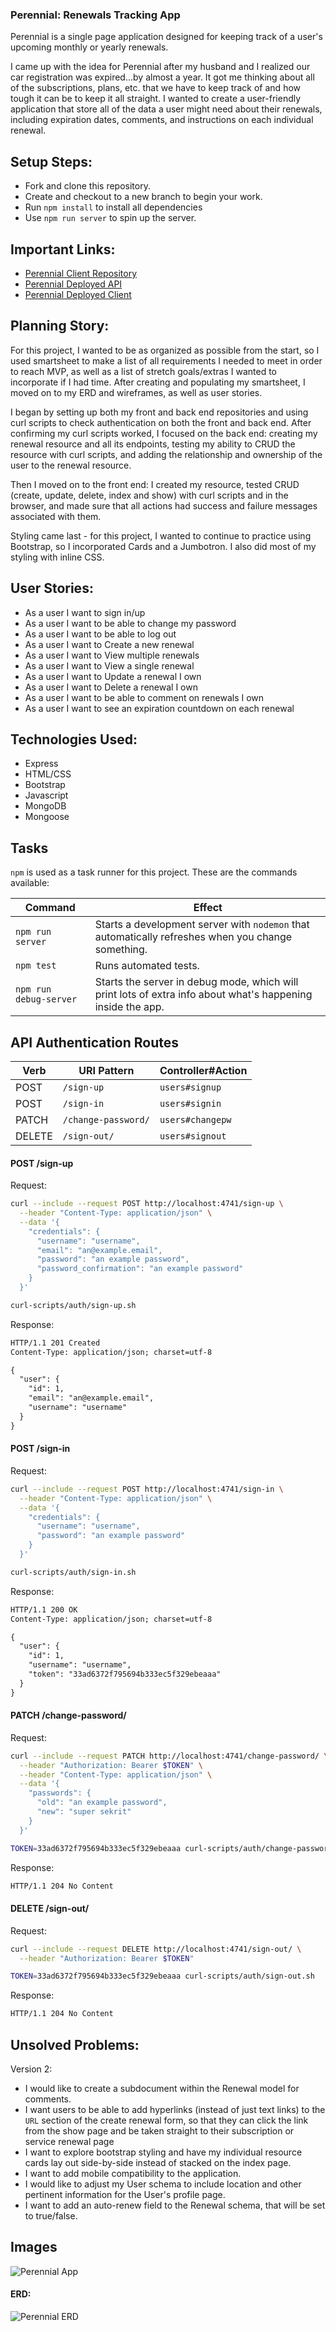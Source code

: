 ### Perennial: Renewals Tracking App

Perennial is a single page application designed for keeping track of a user's upcoming monthly or yearly renewals.

I came up with the idea for Perennial after my husband and I realized our car registration was expired...by almost a year. It got me thinking about all of the subscriptions, plans, etc. that we have to keep track of and how tough it can be to keep it all straight. I wanted to create a user-friendly application that store all of the data a user might need about their renewals, including expiration dates, comments, and instructions on each individual renewal.

## Setup Steps:

- Fork and clone this repository.
- Create and checkout to a new branch to begin your work.
- Run `npm install` to install all dependencies
- Use `npm run server` to spin up the server.

## Important Links:
- [Perennial Client Repository](https://github.com/MelNesbitt12/Perennial-client)
- [Perennial Deployed API](https://murmuring-sands-59392.herokuapp.com/)
- [Perennial Deployed Client](https://melnesbitt12.github.io/Perennial-client)

## Planning Story:
For this project, I wanted to be as organized as possible from the start, so I used smartsheet to make a list of all requirements I needed to meet in order to reach MVP, as well as a list of stretch goals/extras I wanted to incorporate if I had time. After creating and populating my smartsheet, I moved on to my ERD and wireframes, as well as user stories.

I began by setting up both my front and back end repositories and using curl scripts to check authentication on both the front and back end. After confirming my curl scripts worked, I focused on the back end: creating my renewal resource and all its endpoints, testing my ability to CRUD the resource with curl scripts, and adding the relationship and ownership of the user to the renewal resource.

Then I moved on to the front end: I created my resource, tested CRUD (create, update, delete, index and show) with curl scripts and in the browser, and made sure that all actions had success and failure messages associated with them.

Styling came last - for this project, I wanted to continue to practice using Bootstrap, so I incorporated Cards and a Jumbotron. I also did most of my styling with inline CSS.

## User Stories:
- As a user I want to sign in/up
- As a user I want to be able to change my password
- As a user I want to be able to log out
- As a user I want to Create a new renewal
- As a user I want to View multiple renewals
- As a user I want to View a single renewal
- As a user I want to Update a renewal I own
- As a user I want to Delete a renewal I own
- As a user I want to be able to comment on renewals I own
- As a user I want to see an expiration countdown on each renewal

## Technologies Used:
- Express
- HTML/CSS
- Bootstrap
- Javascript
- MongoDB
- Mongoose

## Tasks

`npm` is used as a task runner for this project. These are the commands available:

| Command                | Effect                                                                                                      |
|------------------------|-------------------------------------------------------------------------------------------------------------|
| `npm run server`       | Starts a development server with `nodemon` that automatically refreshes when you change something.                                                                                         |
| `npm test`             | Runs automated tests.                                                                                       |
| `npm run debug-server` | Starts the server in debug mode, which will print lots of extra info about what's happening inside the app. |

## API Authentication Routes


| Verb   | URI Pattern            | Controller#Action |
|--------|------------------------|-------------------|
| POST   | `/sign-up`             | `users#signup`    |
| POST   | `/sign-in`             | `users#signin`    |
| PATCH  | `/change-password/` | `users#changepw`  |
| DELETE | `/sign-out/`        | `users#signout`   |

#### POST /sign-up

Request:

```sh
curl --include --request POST http://localhost:4741/sign-up \
  --header "Content-Type: application/json" \
  --data '{
    "credentials": {
      "username": "username",
      "email": "an@example.email",
      "password": "an example password",
      "password_confirmation": "an example password"
    }
  }'
```

```sh
curl-scripts/auth/sign-up.sh
```

Response:

```md
HTTP/1.1 201 Created
Content-Type: application/json; charset=utf-8

{
  "user": {
    "id": 1,
    "email": "an@example.email",
    "username": "username"
  }
}
```

#### POST /sign-in

Request:

```sh
curl --include --request POST http://localhost:4741/sign-in \
  --header "Content-Type: application/json" \
  --data '{
    "credentials": {
      "username": "username",
      "password": "an example password"
    }
  }'
```

```sh
curl-scripts/auth/sign-in.sh
```

Response:

```md
HTTP/1.1 200 OK
Content-Type: application/json; charset=utf-8

{
  "user": {
    "id": 1,
    "username": "username",
    "token": "33ad6372f795694b333ec5f329ebeaaa"
  }
}
```

#### PATCH /change-password/

Request:

```sh
curl --include --request PATCH http://localhost:4741/change-password/ \
  --header "Authorization: Bearer $TOKEN" \
  --header "Content-Type: application/json" \
  --data '{
    "passwords": {
      "old": "an example password",
      "new": "super sekrit"
    }
  }'
```

```sh
TOKEN=33ad6372f795694b333ec5f329ebeaaa curl-scripts/auth/change-password.sh
```

Response:

```md
HTTP/1.1 204 No Content
```

#### DELETE /sign-out/

Request:

```sh
curl --include --request DELETE http://localhost:4741/sign-out/ \
  --header "Authorization: Bearer $TOKEN"
```

```sh
TOKEN=33ad6372f795694b333ec5f329ebeaaa curl-scripts/auth/sign-out.sh
```

Response:

```md
HTTP/1.1 204 No Content
```
## Unsolved Problems:
Version 2:
- I would like to create a subdocument within the Renewal model for comments.
- I want users to be able to add hyperlinks (instead of just text links) to the `URL` section of the create renewal form, so that they can click the link from the show page and be taken straight to their subscription or service renewal page
- I want to explore bootstrap styling and have my individual resource cards lay out side-by-side instead of stacked on the index page.
- I want to add mobile compatibility to the application.
- I would like to adjust my User schema to include location and other pertinent information for the User's profile page.
- I want to add an auto-renew field to the Renewal schema, that will be set to true/false.

## Images
![Perennial App](https://user-images.githubusercontent.com/59749085/93626999-4841fb00-f9b2-11ea-9071-871391b79d3d.png)

#### ERD:
![Perennial ERD](https://user-images.githubusercontent.com/59749085/93627672-462c6c00-f9b3-11ea-9ef0-f909103ab283.jpg)
